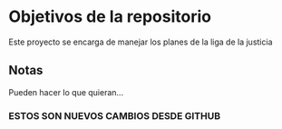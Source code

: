 # Objetivos de la repositorio

Este proyecto se encarga de manejar los planes de la liga de la justicia


## Notas
Pueden hacer lo que quieran...

### ESTOS SON NUEVOS CAMBIOS DESDE GITHUB

